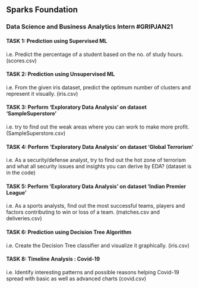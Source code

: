 ## Sparks Foundation

### Data Science and Business Analytics Intern #GRIPJAN21

#### TASK 1: Prediction using Supervised ML 
i.e. Predict the percentage of a student based on the no. of study hours. (scores.csv)

#### TASK 2: Prediction using Unsupervised ML 
i.e. From the given iris dataset, predict the optimum number of clusters and represent it visually. (iris.csv)

#### TASK 3: Perform ‘Exploratory Data Analysis’ on dataset ‘SampleSuperstore’ 
i.e. try to find out the weak areas where you can work to make more profit. (SampleSuperstore.csv)

#### TASK 4: Perform ‘Exploratory Data Analysis’ on dataset ‘Global Terrorism’ 
i.e. As a security/defense analyst, try to find out the hot zone of terrorism and what all security issues and insights you can derive by EDA? (dataset is in the code)

#### TASK 5: Perform ‘Exploratory Data Analysis’ on dataset ‘Indian Premier League’ 
i.e. As a sports analysts, find out the most successful teams, players and factors contributing to win or loss of a team. (matches.csv and deliveries.csv)

#### TASK 6: Prediction using Decision Tree Algorithm 
i.e. Create the Decision Tree classifier and visualize it graphically. (iris.csv)

#### TASK 8: Timeline Analysis : Covid-19 
i.e. Identify interesting patterns and possible reasons helping Covid-19 spread with basic as well as advanced charts (covid.csv)
